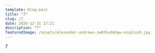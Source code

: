 ```yaml
---
template: blog-post
title: "7"
slug: /7
date: 2020-12-31 17:21
description: "7"
featuredImage: /assets/alexander-andrews-zw07kvdahpw-unsplash.jpg
---
```

7